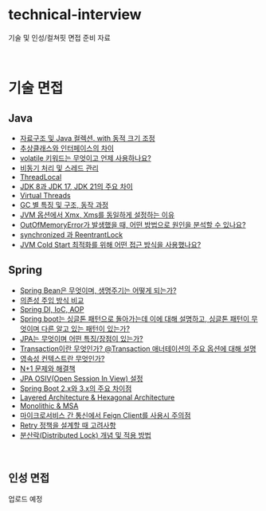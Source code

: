 # technical-interview

기술 및 인성/컬쳐핏 면접 준비 자료

<br/>

# 기술 면접

## Java

- [자료구조 및 Java 컬렉션. with 동적 크기 조정](java/java_%EC%9E%90%EB%A3%8C%EA%B5%AC%EC%A1%B0_%EC%BB%AC%EB%A0%89%EC%85%98.md)
- [추상클래스와 인터페이스의 차이](java/java_%EC%B6%94%EC%83%81%ED%81%B4%EB%9E%98%EC%8A%A4_%EC%9D%B8%ED%84%B0%ED%8E%98%EC%9D%B4%EC%8A%A4.md)
- [volatile 키워드는 무엇이고 언제 사용하나요?](java/java_volatile.md)
- [비동기 처리 및 스레드 관리](java/java_async.md)
- [ThreadLocal](java/java_threadlocal)
- [JDK 8과 JDK 17, JDK 21의 주요 차이](java/java_8_17_21.md)
- [Virtual Threads](java/java_virtual_thread.md)
- [GC 별 특징 및 구조, 동작 과정](java/java_gc.md)
- [JVM 옵션에서 Xmx, Xms를 동일하게 설정하는 이유](java/java_jvm_xmx_xms.md)
- [OutOfMemoryError가 발생했을 때, 어떤 방법으로 원인을 분석할 수 있나요?](java/java_oom.md)
- [synchronized 과 ReentrantLock](java/java_synchronized_ReentrantLock.md)
- [JVM Cold Start 최적화를 위해 어떤 접근 방식을 사용했나요?](java/java_cold_start.md)

## Spring

- [Spring Bean은 무엇이며, 생명주기는 어떻게 되는가?](spring/spring_bean_%EC%83%9D%EB%AA%85%EC%A3%BC%EA%B8%B0.md)
- [의존성 주입 방식 비교](spring/spring_%EC%9D%98%EC%A1%B4%EC%84%B1%EC%A3%BC%EC%9E%85.md)
- [Spring DI, IoC, AOP](spring/spring_di_ioc_aop.md)
- [Spring boot는 싱글톤 패턴으로 돌아가는데 이에 대해 설명하고, 싱글톤 패턴이 무엇이며 다른 알고 있는 패턴이 있는가?](spring/spring_singleton.md)
- [JPA는 무엇이며 어떤 특징/장점이 있는가?](spring/spring_what_is_jpa.md)
- [Transaction이란 무엇인가? @Transaction 애너테이션의 주요 옵션에 대해 설명](spring/spring_transaction.md)
- [영속성 컨텍스트란 무엇인가?](spring/spring_context.md)
- [N+1 문제와 해결책](spring/spring_jpa_n1.md)
- [JPA OSIV(Open Session In View) 설정](spring/spring_jpa_osiv.md)
- [Spring Boot 2.x와 3.x의 주요 차이점](spring/spring_boot_2_3.md)
- [Layered Architecture & Hexagonal Architecture](spring/spring_architecture.md)
- [Monolithic & MSA](spring/spring_monolithic_msa.md)
- [마이크로서비스 간 통신에서 Feign Client를 사용시 주의점](spring/spring_feign.md)
- [Retry 정책을 설계할 때 고려사항](spring/spring_retry.md)
- [분산락(Distributed Lock) 개념 및 적용 방법](spring/spring_lock.md)


<br/>

## 인성 면접

업로드 예정